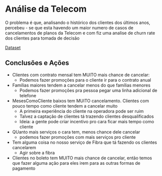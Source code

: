 # Análise da Telecom

O problema é que, analisando o histórico dos clientes dos últimos anos, percebeu - se que esta havendo um maior numero de casos de cancelamentos de planos da Telecom e com fiz uma analise de churn rate dos clientes para tomada de decisão

[Dataset](https://www.kaggle.com/radmirzosimov/telecom-users-dataset)

## Conclusões e Ações

- Clientes com contrato mensal tem MUITO mais chance de cancelar:
  - Podemos fazer promoções para o cliente ir para o contrato anual
- Famílias maiores tendem a cancelar menos do que famílias menores
  - Podemos fazer promoções pra pessoa pegar uma linha adicional de telefone
- MesesComoCliente baixos tem MUITO cancelamento. Clientes com pouco tempo como cliente tendem a cancelar muito
  - A primeira experiência do cliente na operadora pode ser ruim
  - Talvez a captação de clientes tá trazendo clientes desqualificados
  - Ideia: a gente pode criar incentivo pro cara ficar mais tempo como cliente
- QUanto mais serviços o cara tem, menos chance dele cancelar
  - podemos fazer promoções com mais serviços pro cliente
- Tem alguma coisa no nosso serviço de Fibra que tá fazendo os clientes cancelarem
  - Agir sobre a fibra
- Clientes no boleto tem MUITO mais chance de cancelar, então temos que fazer alguma ação para eles irem para as outras formas de pagamento
